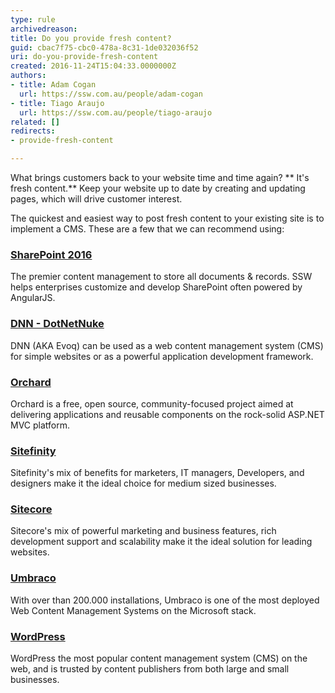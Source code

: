 ```yaml
---
type: rule
archivedreason: 
title: Do you provide fresh content?
guid: cbac7f75-cbc0-478a-8c31-1de032036f52
uri: do-you-provide-fresh-content
created: 2016-11-24T15:04:33.0000000Z
authors:
- title: Adam Cogan
  url: https://ssw.com.au/people/adam-cogan
- title: Tiago Araujo
  url: https://ssw.com.au/people/tiago-araujo
related: []
redirects:
- provide-fresh-content

---
```


What brings customers back to your website time and time again? ** It's fresh content.** Keep your website up to date by creating and updating pages, which will drive customer interest. 

<!--endintro-->

The quickest and easiest way to post fresh content to your existing site is to implement a CMS. These are a few that we can recommend using:

### [SharePoint 2016](https&#58;//www.ssw.com.au/ssw/Consulting/SharePoint.aspx) 


The premier content management to store all documents & records. SSW helps enterprises customize and develop SharePoint often powered by AngularJS.

### [DNN - DotNetNuke](https&#58;//www.ssw.com.au/ssw/Consulting/DNN-DotNetNuke.aspx)

DNN (AKA Evoq) can be used as a web content management system (CMS) for simple websites or as a powerful application development framework.

### [Orchard](https&#58;//www.ssw.com.au/ssw/Consulting/Orchard.aspx)

Orchard is a free, open source, community-focused project aimed at delivering applications and reusable components on the rock-solid ASP.NET MVC platform.

### [Sitefinity](https&#58;//www.ssw.com.au/ssw/Consulting/Sitefinity.aspx)

Sitefinity's mix of benefits for marketers, IT managers, Developers, and designers make it the ideal choice for medium sized businesses.

### [Sitecore](https&#58;//www.ssw.com.au/ssw/Consulting/Sitecore.aspx) 


Sitecore's mix of powerful marketing and business features, rich development support and scalability make it the ideal solution for leading websites.

### [Umbraco](https&#58;//www.ssw.com.au/ssw/Consulting/Umbraco.aspx)

With over than 200.000 installations, Umbraco is one of the most deployed Web Content Management Systems on the Microsoft stack.

### [WordPress](https&#58;//www.ssw.com.au/ssw/Consulting/WordPress.aspx)


WordPress the most popular content management system (CMS) on the web, and is trusted by content publishers from both large and small businesses.
